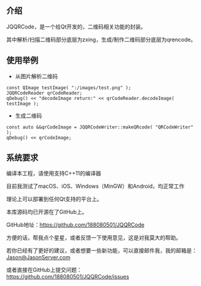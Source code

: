 ## 介绍

JQQRCode，是一个给Qt开发的，二维码相关功能的封装。

其中解析/扫描二维码部分底层为zxing，生成/制作二维码部分底层为qrencode。

## 使用举例

* 从图片解析二维码

```
const QImage testImage( ":/images/test.png" );
JQQRCodeReader qrCodeReader;
qDebug() << "decodeImage return:" << qrCodeReader.decodeImage( testImage );
```

* 生成二维码

```
const auto &&qrCodeImage = JQQRCodeWriter::makeQRcode( "QRCodeWriter" );
qDebug() << qrCodeImage;
```

## 系统要求
编译本工程，请使用支持C++11的编译器

目前我测试了macOS、iOS、Windows（MinGW）和Android，均正常工作

理论上可以部署到任何Qt支持的平台上。

本库源码均已开源在了GitHub上。

GitHub地址：https://github.com/188080501/JQQRCode

方便的话，帮我点个星星，或者反馈一下使用意见，这是对我莫大的帮助。

若你已经有了更好的建议，或者想要一些新功能，可以直接邮件我，我的邮箱是：Jason@JasonServer.com

或者直接在GitHub上提交问题：
https://github.com/188080501/JQQRCode/issues